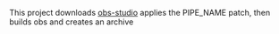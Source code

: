 This project downloads [obs-studio](https://github.com/obsproject/obs-studio) applies the PIPE_NAME patch, then builds obs and creates an archive